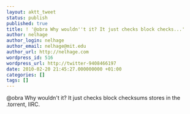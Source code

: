 ```yaml
---
layout: aktt_tweet
status: publish
published: true
title: ! '@obra Why wouldn''t it? It just checks block checks...'
author: nelhage
author_login: nelhage
author_email: nelhage@mit.edu
author_url: http://nelhage.com
wordpress_id: 516
wordpress_url: http://twitter-9408466197
date: 2010-02-20 21:45:27.000000000 +01:00
categories: []
tags: []
---
```

@obra Why wouldn't it? It just checks block checksums stores in the .torrent,
IIRC.
